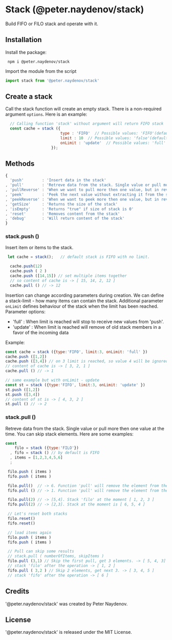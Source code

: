 # Stack (@peter.naydenov/stack)

Build FIFO or FILO stack and operate with it.





## Installation

Install the package:
```
 npm i @peter.naydenov/stack
```

Import the module from the script
```js
import stack from '@peter.naydenov/stack'
```





## Create a stack

Call the stack function will create an empty stack. There is a non-required argument `options`. Here is an example:
```js
  // Calling function 'stack' without argument will return FIFO stack
  const cache = stack ({
                        type : 'FIFO'  // Possible values: 'FIFO'(default) or 'FILO'
                        limit : 10  // Possible values: 'false'(default) or number(number of items)
                        onLimit : 'update'  // Possible values: 'full' or 'update'(default)
                    });
```





## Methods

```js
{
  'push'        : 'Insert data in the stack'
, 'pull'        : 'Retreve data from the stack. Single value or pull more then one value at the time'
, 'pullReverse' : 'When we want to pull more then one value, but in reverse order' 
, 'peek'        : 'Peek the next value without extracting it from the stack'
, 'peekReverse' : 'When we want to peek more then one value, but in reverse order'
, 'getSize'     : 'Returns the size of the stack'
, 'isEmpty'     : 'Returns "true" if size of stack is 0'
, 'reset'       : 'Removes content from the stack'
, 'debug'       : 'Will return content of the stack'
}
```

### stack.push ()
Insert item or items to the stack. 
```js
 let cache = stack();   // default stack is FIFO with no limit.

  cache.push(12)
  cache.push ( 2 )
  cache.push ([14,15]) // set multiple items together
  // so content of cache is -> [ 15, 14, 2, 12 ]
  cache.pull () // -> 12
 ```

 Insertion can change according parameters during creation. We can define a stack-limit - how many items can contain the stack. Additional parameter `onLimit` defines behaviour of the stack when the limit has been reached.
 Parameter options:
 - 'full'   : When limit is reached will stop to receive new values from 'push'.
 - 'update' : When limit is reached will remove of old stack members in a favor of the incoming data

 Example:
 ```js
const cache = stack ({type:'FIFO', limit:3, onLimit: 'full' })
cache.push ([1,2])
cache.push ([3,4]) // on 3 limit is reached, so value 4 will be ignored. We have option 'onLimit' - full
// content of cache is -> [ 3, 2, 1 ]
cache.pull () // -> 1

// same example but with onLimit - update
const st = stack ({type:'FIFO', limit:3, onLimit: 'update' })
st.push ([1,2])
st.push ([3,4])
// content of st is -> [ 4, 3, 2 ]
st.pull () // -> 2
 ```


### stack.pull ()
Retreve data from the stack. Single value or pull more then one value at the time. You can skip stack elements.
Here are some examples:
```js
const 
    filo = stack ({type:'FILO'})
  , fifo = stack () // by default is FIFO
  , items = [1,2,3,4,5,6]
  ;

 filo.push ( items )
 fifo.push ( items )

 filo.pull()  // -> 6. Function 'pull' will remove the element from the stack.
 fifo.pull () // -> 1. Function 'pull' will remove the element from the stack.

 filo.pull(2) // -> [5,4]. Stack 'filo' at the moment [ 1, 2, 3 ]
 fifo.pull(2) // -> [2,3]. Stack at the moment is [ 6, 5, 4 ]

 // Let's reset both stacks
 filo.reset()
 fifo.reset()

 // load items again
 filo.push ( items )
 fifo.push ( items )

 // Pull can skip some results
 // stack.pull ( numberOfItems, skipItems )
 filo.pull (3,1) // Skip the first pull, get 3 elements. -> [ 5, 4, 3]
 // stack 'filo' after the operation -> [ 1, 2 ]
 fifo.pull ( 3,2 ) // Skip 2 elements, get next 3. -> [ 3, 4, 5 ]
 // stack 'fifo' after the operation -> [ 6 ]
```








 ## Credits
'@peter.naydenov/stack' was created by Peter Naydenov.






## License
'@peter.naydenov/stack' is released under the MIT License.



